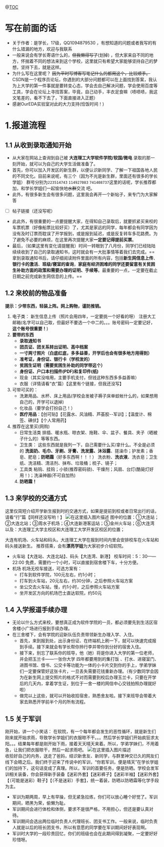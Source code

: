 ﻿@[TOC](大连理工大学开发区校区新生指南——初始篇)
# 写在前面的话
 - 关于作者：是学长，17级，QQ1094879530 ，有想知道的问题或者我写的有什么错漏的地方，欢迎与我联系
  - 一般来说会有学长寄语什么的，~~但我懒得写了~~(划掉) ，但大家来自不同的地方，怀揣着不同的想法来到这个学校，这里就只有希望大家能够坚持自己的梦想，坚持下去，就是这样。
  - 为什么写在这里呢？
  	~~因为平时写博客写笔记什么的都用这个，比较顺手。~~ CSDN是一个程序员论坛，你遇到的大部分问题都可以在上面找到答案，我认为上大学的第一件事就是要转变心态，学会去自己解决问题，学会使用百度等工具，学会在论坛上寻找答案，毕竟，自己动手，丰衣足食嘛（啧啧啧，我这文笔差的，看不下去了，下面直接进入正题）
  - 感谢OurEDA实验室对此的大力支持(恰饭时间！)
# 1.报道流程
## 1.1  从收到录取通知开始
   - 从大家在网站上查询到自己被 **大连理工大学软件学院/软国/微电** 录取的那一刻开始，就可以为自己的大学生活做准备了。
   - 首先，你可以加入开发区的新生群，以便认识新同学、了解一下祖国各地人民的不同文化。目前来说呢，有三个（因为不光是新生群，里面还有很多的学长学姐） 群号分别为`223514743` `114927083` `741408737`这里的话呢，学长推荐都加，和学长学姐们一起愉快地~~水群~~交流 吧。
- 此外，有很多新生会有很多问题，这里我会再开一个新帖子，来专门为大家解答
- [ ]  帖子链接（还没写呢）
- 此此外，有很重要的一点要提醒大家，在得知自己录取后，就要抓紧买来校的车票机票（好像船票比较好买）了，尤其是家远的同学，每年都会有同学因为没有及时订票而耽误了开学报到，或是报到延迟，或是反复转车多花路费。为了避免不必要的麻烦，在这里再次提醒大家**一定要记得提前买票**。
- 最后，（如果这里有变化请提醒我）时间一转眼到了八月份，同学们已经陆陆续续收到了自己的录取通知书，这时就会有一大批事情等着我们去完成。==拿到录取通知书后，请仔细阅读附件里面的所有内容，包括**新生网信息上传**、**银行卡的激活**、**班级/寝室的查询**，**家庭有经济困难的同学还要留意有关贫困生补助方面的政策和需要办理的证明、手续等**。最重要的一点，一定要在截止日期之前完成新生网信息的上传。==
## 1.2  来校前的物品准备
**提示：少带东西，轻装上阵。网上购物，谨防推销。**

1. 电子类：
	新生信息上传（照片会用四年，一定要挑一个好看的呀）
	注册大工邮箱(名字可以自己取，但最好不要选一个中二的。。。账号密码一定要记好，**这个账号很重要！**)
2. **要带的东西**
	- **录取通知书**
	- **团员证、团关系转出证明、高中档案**
	- **一寸两寸照片（白底红底，多多益善，开学后也会有很多地方用得到）**
	- **准考证，身份证、银行卡（学校发的）**
	- **贫困生证明（需要贫困生补助的同学带这个）**
	- **身份证、户口本扫描件(PDF)和复印件(纸)**
	- 现金（其实没啥用，主要手机支付，但钱这种东西多多益善嘛）
	- 衣服（详情请看“衣”篇）【这里有个链接，但我还没写】
3. 可带可买的：
	- 洗漱用品、水杯、床上用品(学校会发被子褥子床单蚊帐什么的，如果想用自己的，开学可以退掉)
	- 化妆品（要学会打扮自己！）
	- **医疗用品**：【创可贴】【花露水、风油精、芦荟胶--军训】；【温度计、棉签、碘伏】【个人常用药】
5. 推荐在这里买(网购)
	- 日常生活类
		排插、暖水瓶、晾衣架、拖鞋、伞、盆子、餐具、夹子（晒被子什么的）等等东西。
	- 卫生类：
		这些东西就是我列一下，自己需要什么买/拿什么。不全是必须的
		**洗面奶、毛巾、牙刷、牙膏、洗发露、沐浴露**、搓澡巾；护发素；香皂、肥皂；**防晒霜**（好多东西啊！！！）
		洗衣粉、**洗衣液**、洗衣皂；卫生纸、洗洁精、清洁剂、抹布、垃圾桶；梳子、镜子；
	- 工具类
		粘钩、挂钩；小锁(推荐密码锁)、干燥剂；风扇、台灯(酷毙灯好用！)；洗澡神器(不可自加热)
	4. **防晒霜！** 
## 1.3 来学校的交通方式
这里仅简短介绍开学新生报到时的交通方式，如果是提前到校或者日常出行的话，请看“行”篇【同样还没写哟！】
![在这里插入图片描述](https://img-blog.csdnimg.cn/20190724200751591.png?x-oss-process=image/watermark,type_ZmFuZ3poZW5naGVpdGk,shadow_10,text_aHR0cHM6Ly9ibG9nLmNzZG4ubmV0L3FxXzI4MDc4MTkz,size_16,color_FFFFFF,t_70)
图中的位置：①大连站；②大连北站；③周水子机场；④大连新港客运站；⑤金州火车站；⑥大连湾
以及：大连理工大学主校区和大连理工大学开发区校区的位置；

大连有机场、火车站和码头。大连理工大学在报到时间内里会安排校车在火车站和码头接送新生。
推荐搭乘，会有**漂亮学姐**为大家初步介绍软院。

- 火车站【大连站、大连北站】、码头【大连湾、新港】
校车时间：5：30——22:00 免费，需要约一个小时，可以直接到宿舍楼下车，十分方便。
- 机场
	机场无校车接送，可选方案有：
	* 打车到软件学院，100元左右，约1小时；
	* 打车到火车站，20元左右，约30分钟，之后参照火车站方案
	* 坐公交去火车站，慢，约1小时，之后参照火车站方案
	* 坐开发区方向的机场巴士直达软院，约50元
## 1.4  入学报道手续办理
-  无论以什么方式来校，要想真正成为软件学院的一员，都必须要先到生活区宿舍楼小广场进行报到手续办理。
-  在三舍楼下，会有学院的迎新队伍负责带领新生办理入学、入住。
	- 首先，来到报到处，出示身份证、在终端机上刷一下，就可以快速完成报到手续。接下来就会有学长帮你拎行李并带你到分好的宿舍入住。
	- 接下来，别忘了联系你的班导，他（她）将是你进入大学的第一位老师，并会把玉兰卡——一张你大学 四年都要用到的集打饭 、打水、进寝室门、进图书馆、借书、公交卡等功能为一体的小卡片交到你的手上，学弟学妹们一定要保管好这张卡片，一旦丢失需要花钱重新办理。（有少数同学会因为在新生网上提交照片的格式不对而需要到校后办理玉兰卡，只要在开学后的几天内，拿着学生证，到位于一舍一楼的网信中心交钱拍照办理就好啦）
	- 做完以上这些，就可以开始收拾宿舍，熟悉舍友啦。接下来班导会带着大家去熟悉开学前半个月的所有流程。

## 1.5 关于军训
刚开始，讲一个小笑话：
在软院，有一个每年都会发生的恶性循环，就是新生们刚来就开始求雨，导致学长学姐们的衣服晾不干。。。然后学长学姐们开始疯狂求太阳。。。结果每年都是刚开始下雨，接着天天晴天来着。所以，学弟学妹们，不用着急，让我们把衣服晾干，然后一起求雨吧。
![在这里插入图片描述](https://img-blog.csdnimg.cn/20190724205631898.jpeg?x-oss-process=image/watermark,type_ZmFuZ3poZW5naGVpdGk,shadow_10,text_aHR0cHM6Ly9ibG9nLmNzZG4ubmV0L3FxXzI4MDc4MTkz,size_16,color_FFFFFF,t_70)		
	收拾好自己的内务，送走了爸妈，结识新舍友、新同学，与群里神交已久的网友们线下会晤之后。我们终于迎来了传说中的军训，“你若军训，便是晴天”在学长学姐们的加持下，这句话变成了真理。所以，军训的首要任务，便是防晒。学校会发军训相关装备，你会获得新手装备【迷彩外套】【迷彩裤子】【迷彩半袖】【迷彩外套】【（可能是迷彩）鞋子】【（不是迷彩）手套】，统一着装，防晒以防晒霜等化学手段为主。
- 军训为期两周，早上有早操，但无紧急拉练，你们可以放心睡个好觉了。军训期间，晒黑为荣，偷懒为耻。
- 军训期间会进行体检和体侧，要求不是很严格，不用担心，但还是要认真对待。
- 军训期间会选出两位临时负责人代理班长、团支书工作。一般来说，临时负责人就是以后的班长团支书，所以有意愿的同学要在军训期间好好表现啊。
- 军训时大学的一段珍贵回忆，你们的班级也会在此期间得到凝聚，一定要好好珍惜呀。
	
	
	

  
  
